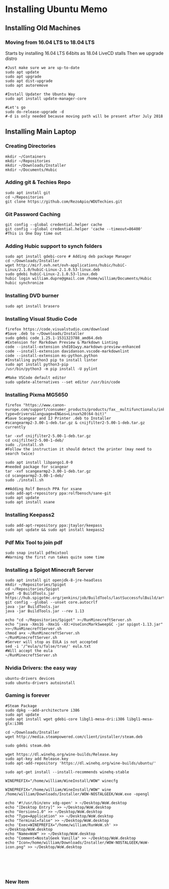 
# Installing Ubuntu Memo

## Installing Old Machines

### Moving from 16.04 LTS to 18.04 LTS

Starts by installing 16.04 LTS 64bits as 18.04 LiveCD stalls
Then we upgrade distro

```shell
#Just make sure we are up-to-date
sudo apt update
sudo apt upgrade
sudo apt dist-upgrade
sudo apt autoremove

#Install Updater the Ubuntu Way
sudo apt install update-manager-core

#Let's go
sudo do-release-upgrade -d
#-d is only needed because moving path will be present after July 2018

```

## Installing Main Laptop

### Creating Directories

```shell
mkdir ~/Containers
mkdir ~/Repositories
mkdir ~/Downloads/Installer
mkdir ~/Documents/Hubic
```

### Adding git & Techies Repo

```shell
sudo apt install git
cd ~/Repositories
git clone https://github.com/RezoApio/WDUTechies.git
```

### Git Password Caching

```shell
git config --global credential.helper cache
git config --global credential.helper 'cache --timeout=86400'
#This is One Day time out

```

### Adding Hubic support to synch folders

```shell
sudo apt install gdebi-core # Adding deb package Manager
cd ~/Downloads/Installer
wget http://mir7.ovh.net/ovh-applications/hubic/hubiC-Linux/2.1.0/hubiC-Linux-2.1.0.53-linux.deb
sudo gdebi hubiC-Linux-2.1.0.53-linux.deb
hubic login william.dupre@gmail.com /home/william/Documents/Hubic
hubic synchronize

```

### Installing DVD burner

```shell
sudo apt install brasero
```

### Installing Visual Studio Code

```shell
firefox https://code.visualstudio.com/download
#Save .deb to ~/Downloads/Installer
sudo gdebi code_1.25.1-1531323788_amd64.deb
#Extension for Markdown Preview & Markdown Linting
code --install-extension shd101wyy.markdown-preview-enhanced
code --install-extension davidanson.vscode-markdownlint
code --install-extension ms-python.python
#Installing python3 pip to install linter
sudo apt install python3-pip
/usr/bin/python3 -m pip install -U pylint

#Make VSCode default editor
sudo update-alternatives --set editor /usr/bin/code

```

### Installing Pixma MG5650

```shell
firefox "https://www.canon-europe.com/support/consumer_products/products/fax__multifunctionals/inkjet/pixma_mg_series/pixma_mg5650.aspx?type=drivers&language=EN&os=Linux%20(64-bit)"
#Save Scangear and IJ Printer .deb to Installer
#scangearmp2-3.00-1-deb.tar.gz & cnijfilter2-5.00-1-deb.tar.gz currently

tar -xvf cnijfilter2-5.00-1-deb.tar.gz
cd cnijfilter2-5.00-1-deb/
sudo ./install.sh
#Follow the instruction it should detect the printer (may need to search twice)

sudo apt install libpango1.0-0
#needed package for scangear
tar -xvf scangearmp2-3.00-1-deb.tar.gz
cd scangearmp2-3.00-1-deb/
sudo ./install.sh

##Adding Rolf Bensch PPA for xsane
sudo add-apt-repository ppa:rolfbensch/sane-git
sudo apt update
sudo apt install xsane
```

### Installing Keepass2

```shell
sudo add-apt-repository ppa:jtaylor/keepass
sudo apt update && sudo apt install keepass2
```

### Pdf Mix Tool to join pdf

```shell
sudo snap install pdfmixtool
#Warning the first run takes quite some time
```

### Installing a Spigot Minecraft Server

```shell
sudo apt install git openjdk-8-jre-headless
mkdir ~/Repositories/Spigot
cd ~/Repositories/Spigot
wget -O BuildTools.jar https://hub.spigotmc.org/jenkins/job/BuildTools/lastSuccessfulBuild/artifact/target/BuildTools.jar
git config --global --unset core.autocrlf
java -jar BuildTools.jar
java -jar BuildTools.jar --rev 1.13

echo "cd ~/Repositories/Spigot" >~/RunMinecreftServer.sh
echo "java -Xms1G -Xmx1G -XX:+UseConcMarkSweepGC -jar spigot-1.13.jar" >>~/RunMinecreftServer.sh
chmod a+x ~/RunMinecreftServer.sh
~/RunMinecreftServer.sh
#Server will stop as EULA is not accepted
sed -i '/^eula/s/false/true/' eula.txt
#Will accept the eula
~/RunMinecreftServer.sh
```

### Nvidia Drivers: the easy way

```shell
ubuntu-drivers devices
sudo ubuntu-drivers autoinstall
```

### Gaming is forever

```shell
#Steam Package
sudo dpkg --add-architecture i386
sudo apt update
sudo apt install wget gdebi-core libgl1-mesa-dri:i386 libgl1-mesa-glx:i386

cd ~/Downloads/Installer
wget http://media.steampowered.com/client/installer/steam.deb

sudo gdebi steam.deb

wget https://dl.winehq.org/wine-builds/Release.key
sudo apt-key add Release.key
sudo apt-add-repository 'https://dl.winehq.org/wine-builds/ubuntu/'

sudo apt-get install --install-recommends winehq-stable

WINEPREFIX="/home/william/WineInstall/WOW" winecfg

WINEPREFIX="/home/william/WineInstall/WOW" wine /home/william/Downloads/Installer/WOW-NOSTALGEEK/WoW.exe -opengl

echo '#!/usr/bin/env xdg-open' > ~/Desktop/WoW.desktop
echo "[Desktop Entry]" >> ~/Desktop/WoW.desktop
echo "Version=1.0" >> ~/Desktop/WoW.desktop
echo "Type=Application" >> ~/Desktop/WoW.desktop
echo "Terminal=false" >> ~/Desktop/WoW.desktop
echo 'Exec=WINEPREFIX="/home/william/RunWoW.sh' >> ~/Desktop/WoW.desktop
echo "Name=WoW" >> ~/Desktop/WoW.desktop
echo "Comment=NostalGeek Vanilla" >> ~/Desktop/WoW.desktop
echo "Icon=/home/william/Downloads/Installer/WOW-NOSTALGEEK/WoW-icon.png" >> ~/Desktop/WoW.desktop






```

### New Item

```shell


```